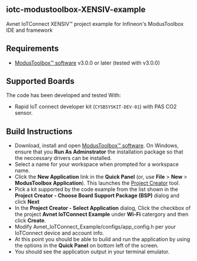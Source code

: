 ## iotc-modustoolbox-XENSIV-example

Avnet IoTConnect XENSIV&trade; project example for Infineon's ModusToolbox IDE and framework

## Requirements

- [ModusToolbox&trade; software](https://www.cypress.com/products/modustoolbox-software-environment) v3.0.0 or later (tested with v3.0.0)

## Supported Boards

The code has been developed and tested With:
- Rapid IoT connect developer kit (`CYSBSYSKIT-DEV-01`) with PAS CO2 sensor.

## Build Instructions

- Download, install and open [ModusToolbox&trade; software](https://www.cypress.com/products/modustoolbox-software-environment). On Windows, ensure that you **Run As Adminstrator** the installation package so that the neccessary drivers can be installed.
- Select a name for your workspace when prompted for a workspace name.
- Click the **New Application** link in the **Quick Panel** (or, use **File** > **New** > **ModusToolbox Application**). This launches the [Project Creator](https://www.cypress.com/ModusToolboxProjectCreator) tool.
- Pick a kit supported by the code example from the list shown in the **Project Creator - Choose Board Support Package (BSP)** dialog and click **Next**
- In the **Project Creator - Select Application** dialog, Click the checkbox of the project **Avnet IoTConnect Example** under **Wi-Fi** catergory and then click **Create**. 
- Modify Avnet_IoTConnect_Example/configs/app_config.h per your IoTConnect device and account info.
- At this point you should be able to build and run the application by using the options in the **Quick Panel** on bottom left of the screen.   
- You should see the application output in your terminal emulator.